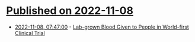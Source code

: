 # [Published on 2022-11-08](index.md)

* [2022-11-08, 07:47:00](https://soylentnews.org/article.pl?sid=22/11/07/1355259&from=rss) - [Lab-grown Blood Given to People in World-first Clinical Trial](https://soylentnews.org/article.pl?sid=22/11/07/1355259&from=rss)
